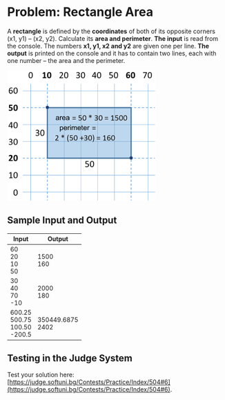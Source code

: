 # Problem: Rectangle Area

A **rectangle** is defined by the **coordinates** of both of its opposite corners (x1, y1) – (x2, y2). Calculate its  **area and perimeter**. **The input** is read from the console. The numbers **x1, y1, x2 and y2** are given one per line. **The output** is printed on the console and it has to contain two lines, each with one number – the area and the perimeter.

![](/assets/chapter-2-images/07.Rectangle-area-01.png)

## Sample Input and Output

| Input | Output |
|--------------------------------------|--------------------|
|60<br>20<br>10<br>50                  |1500<br>160         |
|30<br>40<br>70<br>-10                 |2000<br>180         |
|600.25<br>500.75<br>100.50<br>-200.5  |350449.6875<br>2402 |

## Testing in the Judge System

Test your solution here: [https://judge.softuni.bg/Contests/Practice/Index/504#6](https://judge.softuni.bg/Contests/Practice/Index/504#6).

